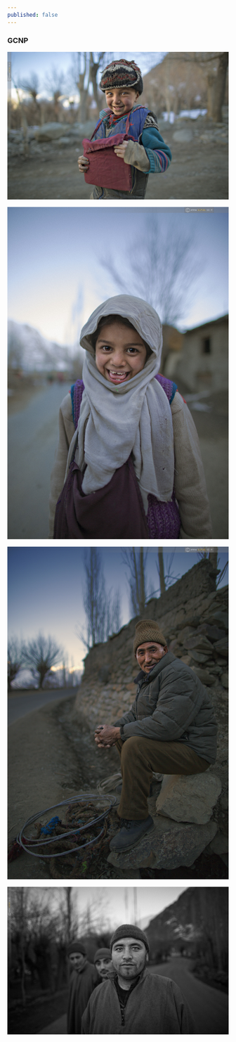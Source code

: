```yaml
---
published: false
---
```

### GCNP
![](/assets/images/Kargil/1.jpg) 

<!-- more --> 
![](/assets/images/Kargil/2.jpg)

![](/assets/images/Kargil/3.jpg)

![](/assets/images/Kargil/4.jpg)
